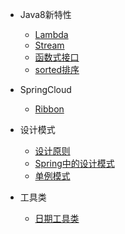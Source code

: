 + Java8新特性
  - [Lambda](codes/java8/lambda.md)
  - [Stream](codes/java8/stream.md)
  - [函数式接口](codes/java8/函数式接口.md)
  - [sorted排序](codes/java8/sorted排序.md)
+ SpringCloud
  - [Ribbon](codes/springcloud/ribbon.md)
+ 设计模式
  - [设计原则](codes/gof/principles.md)
  - [Spring中的设计模式](codes/gof/spring.md)
  - [单例模式](codes/gof/singleton.md)
  
+ 工具类
  - [日期工具类](codes/util/日期工具类.md)

